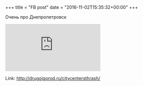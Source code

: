 +++
title = "FB post"
date = "2016-11-02T15:35:32+00:00"
+++

Очень про Днепропетровск 

![Phote](https://external.xx.fbcdn.net/safe_image.php?d=AQCOTYO_HlpM13R4&w=130&h=130&url=http%3A%2F%2Fdrugoigorod.ru%2Fwp-content%2Fuploads%2F2016%2F10%2FcORjE7G2eyE.jpg&cfs=1&_nc_hash=AQASbKSX7Fky7F3O)


Link: http://drugoigorod.ru/citycentersthrash/
